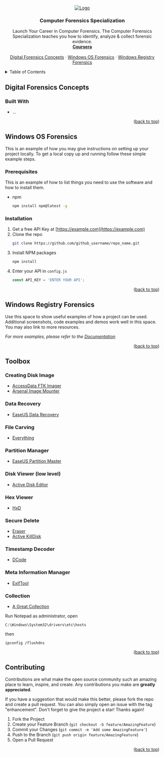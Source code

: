 <!-- Improved compatibility of back to top link: See: https://github.com/othneildrew/Best-README-Template/pull/73 -->
<a name="readme-top"></a>

<!-- PROJECT LOGO -->
<br />
<div align="center">
  <a href="https://www.coursera.org/specializations/computerforensics">
    <img src="images/Wide-logo-for-marketing-purposes.avif" alt="Logo">
  </a>

<h3 align="center">Computer Forensics Specialization</h3>

  <p align="center">
    Launch Your Career in Computer Forensics. The Computer Forensics Specialization teaches you how to identify, analyze & collect forensic evidence.
    <br />
    <a href="https://www.coursera.org/specializations/computerforensics"><strong>Coursera</strong></a>
    <br />
    <br />
    <a href="#digital-forensic-concepts">Digital Forensics Concepts</a>
    ·
    <a href="#windows-os-forensics">Windows OS Forensics</a>
    ·
    <a href="#windows-registry-forensics">Windows Registry Forensics</a>
  </p>
</div>

<!-- TABLE OF CONTENTS -->
<details>
  <summary>Table of Contents</summary>
  <ol>
    <li>
      <a href="#digital-forensic-concepts">Digital Forensics Concepts</a>
      <ul>
        <li><a href="#built-with">Built With</a></li>
      </ul>
    </li>
    <li>
      <a href="#windows-os-forensics">Windows OS Forensics</a>
      <ul>
        <li><a href="#">1</a></li>
        <li><a href="#">2</a></li>
      </ul>
    </li>
    <li><a href="#windows-registry-forensics">Windows Registry Forensics</a></li>
    <li><a href="#toolbox">Toolbox</a></li>
  </ol>
</details>



<!-- Digital Forensics Concepts -->
## Digital Forensics Concepts


### Built With

* ...

<p align="right">(<a href="#readme-top">back to top</a>)</p>



<!-- Windows OS Forensics -->
## Windows OS Forensics

This is an example of how you may give instructions on setting up your project locally.
To get a local copy up and running follow these simple example steps.

### Prerequisites

This is an example of how to list things you need to use the software and how to install them.
* npm
  ```sh
  npm install npm@latest -g
  ```

### Installation

1. Get a free API Key at [https://example.com](https://example.com)
2. Clone the repo
   ```sh
   git clone https://github.com/github_username/repo_name.git
   ```
3. Install NPM packages
   ```sh
   npm install
   ```
4. Enter your API in `config.js`
   ```js
   const API_KEY = 'ENTER YOUR API';
   ```

<p align="right">(<a href="#readme-top">back to top</a>)</p>



<!-- Windows Registry Forensics -->
## Windows Registry Forensics

Use this space to show useful examples of how a project can be used. Additional screenshots, code examples and demos work well in this space. You may also link to more resources.

_For more examples, please refer to the [Documentation](https://example.com)_

<p align="right">(<a href="#readme-top">back to top</a>)</p>



<!-- Toolbox -->
## Toolbox

### Creating Disk Image

- [AccessData FTK Imager](https://www.exterro.com/digital-forensics-software/ftk-imager)
- [Arsenal Image Mounter](https://arsenalrecon.com/products/arsenal-image-mounter)

### Data Recovery

- [EaseUS Data Recovery](https://www.easeus.com/)

### File Carving

- [Everything](https://www.voidtools.com/)

### Partition Manager

- [EaseUS Partition Master](https://www.easeus.com/)

### Disk Viewer (low level)

- [Active Disk Editor](https://www.disk-editor.org/index.html)

### Hex Viewer

- [HxD](https://mh-nexus.de/en/hxd/)

### Secure Delete

- [Eraser](https://eraser.heidi.ie/)
- [Active KillDisk](https://www.killdisk.com/eraser.html)

### Timestamp Decoder

- [DCode](https://www.digital-detective.net/dcode/)

### Meta Information Manager

- [ExifTool](https://exiftool.org/)

### Collection

- [A Great Collection](https://josephnaghdi.com/index.php/computer-forensics-tools-part-two/)

Run Notepad as administrator, open 
```
C:\Windows\System32\drivers\etc\hosts
```
then
```
ipconfig /flushdns
```

<p align="right">(<a href="#readme-top">back to top</a>)</p>



<!-- CONTRIBUTING -->
## Contributing

Contributions are what make the open source community such an amazing place to learn, inspire, and create. Any contributions you make are **greatly appreciated**.

If you have a suggestion that would make this better, please fork the repo and create a pull request. You can also simply open an issue with the tag "enhancement".
Don't forget to give the project a star! Thanks again!

1. Fork the Project
2. Create your Feature Branch (`git checkout -b feature/AmazingFeature`)
3. Commit your Changes (`git commit -m 'Add some AmazingFeature'`)
4. Push to the Branch (`git push origin feature/AmazingFeature`)
5. Open a Pull Request

<p align="right">(<a href="#readme-top">back to top</a>)</p>



<!-- MARKDOWN LINKS & IMAGES -->
<!-- https://www.markdownguide.org/basic-syntax/#reference-style-links -->